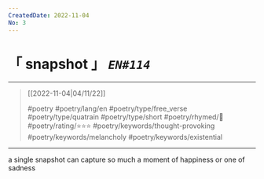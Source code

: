 ```yaml
---
CreatedDate: 2022-11-04
No: 3
---
```

# &#12300; snapshot &#12301; *`EN#114`*

---

> [[2022-11-04|04/11/22]]
> 
> #poetry 
> #poetry/lang/en 
> #poetry/type/free_verse #poetry/type/quatrain #poetry/type/short 
> #poetry/rhymed/🔴 
> #poetry/rating/⭐⭐⭐ 
> #poetry/keywords/thought-provoking #poetry/keywords/melancholy #poetry/keywords/existential 

---

a single snapshot
can capture so much
a moment of happiness
or one of sadness